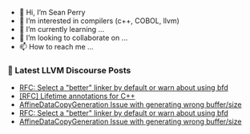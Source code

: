 - 👋 Hi, I’m Sean Perry
- 👀 I’m interested in compilers (c++, COBOL, llvm)
- 🌱 I’m currently learning ...
- 💞️ I’m looking to collaborate on ...
- 📫 How to reach me ...

<!---
s66perry/s66perry is a ✨ special ✨ repository because its `README.md` (this file) appears on your GitHub profile.
You can click the Preview link to take a look at your changes.
--->
### 📕 Latest LLVM Discourse Posts

<!-- DISCOURSE-LLVM:START -->
- [RFC: Select a &quot;better&quot; linker by default or warn about using bfd](https://discourse.llvm.org/t/rfc-select-a-better-linker-by-default-or-warn-about-using-bfd/61899#post_6)
- [[RFC] Lifetime annotations for C++](https://discourse.llvm.org/t/rfc-lifetime-annotations-for-c/61377?page=3#post_45)
- [AffineDataCopyGeneration Issue with generating wrong buffer/size](https://discourse.llvm.org/t/affinedatacopygeneration-issue-with-generating-wrong-buffer-size/61893#post_6)
- [RFC: Select a &quot;better&quot; linker by default or warn about using bfd](https://discourse.llvm.org/t/rfc-select-a-better-linker-by-default-or-warn-about-using-bfd/61899#post_5)
- [AffineDataCopyGeneration Issue with generating wrong buffer/size](https://discourse.llvm.org/t/affinedatacopygeneration-issue-with-generating-wrong-buffer-size/61893#post_5)
<!-- DISCOURSE-LLVM:END -->
